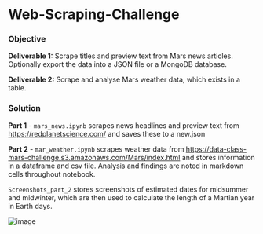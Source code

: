# Web-Scraping-Challenge
### Objective
**Deliverable 1:** Scrape titles and preview text from Mars news articles. Optionally export the data into a JSON file or a MongoDB database.

**Deliverable 2:** Scrape and analyse Mars weather data, which exists in a table.

### Solution
**Part 1** - `mars_news.ipynb` scrapes news headlines and preview text from https://redplanetscience.com/ and saves these to a new.json

**Part 2** - `mar_weather.ipynb` scrapes weather data from https://data-class-mars-challenge.s3.amazonaws.com/Mars/index.html and stores information in a dataframe and csv file. Analysis and findings are noted in markdown cells throughout notebook.

`Screenshots_part_2` stores screenshots of estimated dates for midsummer and midwinter, which are then used to calculate the length of a Martian year in Earth days.

![image](https://github.com/Borruu/Web-Scraping-Challenge/assets/112932520/71de300c-22d4-4f9f-a7fb-c362fba32fb3)

